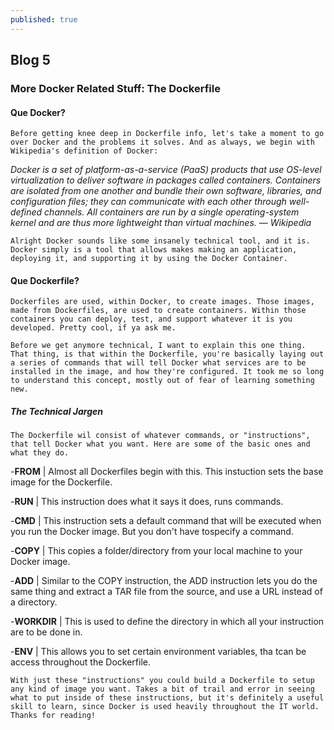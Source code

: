 ```yaml
---
published: true
---
```

## Blog 5


### More Docker Related Stuff: The Dockerfile 

#### Que Docker?
	Before getting knee deep in Dockerfile info, let's take a moment to go over Docker and the problems it solves. And as always, we begin with Wikipedia's definition of Docker: 

_Docker is a set of platform-as-a-service (PaaS) products that use OS-level virtualization to deliver software in packages called containers.
Containers are isolated from one another and bundle their own software, libraries, and configuration files; they can communicate with each other through well-defined channels.
All containers are run by a single operating-system kernel and are thus more lightweight than virtual machines. — Wikipedia_

	Alright Docker sounds like some insanely technical tool, and it is. Docker simply is a tool that allows makes making an application, deploying it, and supporting it by using the Docker Container.

#### Que Dockerfile?

	Dockerfiles are used, within Docker, to create images. Those images, made from Dockerfiles, are used to create containers. Within those containers you can deploy, test, and support whatever it is you developed. Pretty cool, if ya ask me.

	Before we get anymore technical, I want to explain this one thing. That thing, is that within the Dockerfile, you're basically laying out a series of commands that will tell Docker what services are to be installed in the image, and how they're configured. It took me so long to understand this concept, mostly out of fear of learning something new.

##### The Technical Jargen

	The Dockerfile wil consist of whatever commands, or "instructions", that tell Docker what you want. Here are some of the basic ones and what they do.

-**FROM** | Almost all Dockerfiles begin with this. This instuction sets the base image for the Dockerfile.

-**RUN**  | This instruction does what it says it does, runs commands.

-**CMD**  | This instruction  sets a default command that will be executed when you run the Docker image. But you don't have tospecify a command.

-**COPY** | This copies a folder/directory from your local machine to your Docker image.

-**ADD**  | Similar to the COPY instruction, the ADD instruction lets you do the same thing and extract a TAR file from the source, and use a URL instead of a directory.

-**WORKDIR** | This is used to define the directory in which all your instruction are to be done in.

-**ENV**  | This allows you to set certain environment variables, tha tcan be access throughout the Dockerfile.

	With just these "instructions" you could build a Dockerfile to setup any kind of image you want. Takes a bit of trail and error in seeing what to put inside of these instructions, but it's definitely a useful skill to learn, since Docker is used heavily throughout the IT world. Thanks for reading!


